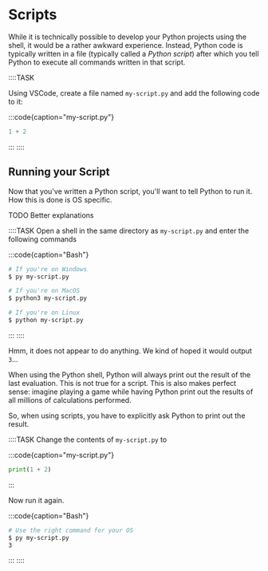 # Scripts

While it is technically possible to develop your Python projects using the shell, it would be a rather awkward experience.
Instead, Python code is typically written in a file (typically called a *Python script*) after which you tell Python to execute all commands written in that script.

::::TASK

Using VSCode, create a file named `my-script.py` and add the following code to it:

:::code{caption="my-script.py"}

```python
1 + 2
```

:::
::::

## Running your Script

Now that you've written a Python script, you'll want to tell Python to run it.
How this is done is OS specific.

TODO Better explanations

::::TASK
Open a shell in the same directory as `my-script.py` and enter the following commands

:::code{caption="Bash"}

```bash
# If you're on Windows
$ py my-script.py

# If you're on MacOS
$ python3 my-script.py

# If you're on Linux
$ python my-script.py
```

:::
::::

Hmm, it does not appear to do anything.
We kind of hoped it would output `3`...

When using the Python shell, Python will always print out the result of the last evaluation.
This is not true for a script.
This is also makes perfect sense: imagine playing a game while having Python print out the results of all millions of calculations performed.

So, when using scripts, you have to explicitly ask Python to print out the result.

::::TASK
Change the contents of `my-script.py` to

:::code{caption="my-script.py"}

```python
print(1 + 2)
```

:::

Now run it again.

:::code{caption="Bash"}

```bash
# Use the right command for your OS
$ py my-script.py
3
```

:::
::::
